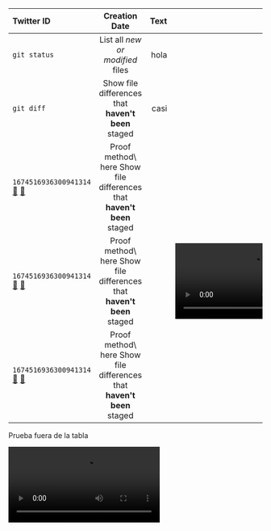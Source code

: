 | Twitter ID | Creation Date | Text | Multimedia |
| :---         |     :---:      |          ---: | ---: |
| `git status` | List all *new or modified* files | hola | |
| `git diff` | Show file differences that **haven't been** staged | casi | |
| `1674516936300941314` [🔗](https://twitter.com/filos_fantasmas/status/1674516936300941314) [🔗](https://platform.twitter.com/embed/Tweet.html?id=1674516936300941314) | Proof method\ here Show<br/> file differences that **haven't been** staged | | <img src="https://pbs.twimg.com/media/Fx-JvCkX0AAxe-p?format=jpg" width="120" height="67"> |
| `1674516936300941314` [🔗](https://twitter.com/filos_fantasmas/status/1674516936300941314) [🔗](https://platform.twitter.com/embed/Tweet.html?id=1674516936300941314) | Proof method\ here Show<br/> file differences that **haven't been** staged | | <video src="https://video.twimg.com/tweet_video/FzknxW3WAAEqDiT.mp4"> |
| `1674516936300941314` [🔗](https://twitter.com/filos_fantasmas/status/1674516936300941314) [🔗](https://platform.twitter.com/embed/Tweet.html?id=1674516936300941314) | Proof method\ here Show<br/> file differences that **haven't been** staged | | <video src="https://video.twimg.com/tweet_video/FzknxW3WAAEqDiT.mp4" width="120" height="67"> |


Prueba fuera de la tabla

<video src="https://video.twimg.com/tweet_video/FzknxW3WAAEqDiT.mp4"> 


